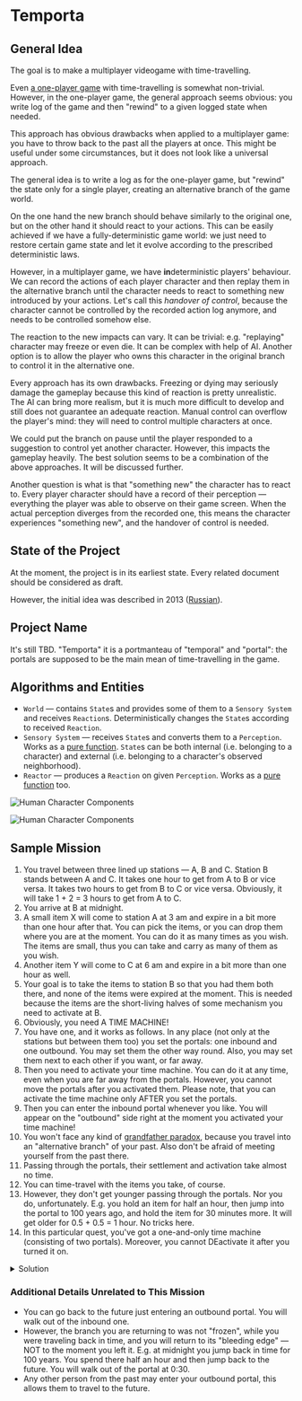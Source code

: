 Temporta
========

## General Idea
The goal is to make a multiplayer videogame with time-travelling.

Even [a one-player game](https://en.wikipedia.org/wiki/Braid_(video_game)) with time-travelling is somewhat non-trivial. However, in the one-player game, the general approach seems obvious: you write log of the game and then "rewind" to a given logged state when needed. 

This approach has obvious drawbacks when applied to a multiplayer game: you have to throw back to the past all the players at once. This might be useful under some circumstances, but it does not look like a universal approach.

The general idea is to write a log as for the one-player game, but "rewind" the state only for a single player, creating an alternative branch of the game world.

On the one hand the new branch should behave similarly to the original one, but on the other hand it should react to your actions. This can be easily achieved if we have a fully-deterministic game world: we just need to restore certain game state and let it evolve according to the prescribed deterministic laws.

However, in a multiplayer game, we have **in**deterministic players' behaviour. We can record the actions of each player character and then replay them in the alternative branch until the character needs to react to something new introduced by your actions. Let's call this *handover of control*, because the character cannot be controlled by the recorded action log anymore, and needs to be controlled somehow else.

The reaction to the new impacts can vary. It can be trivial: e.g. "replaying" character may freeze or even die. It can be complex with help of AI. Another option is to allow the player who owns this character in the original branch to control it in the alternative one.

Every approach has its own drawbacks. Freezing or dying may seriously damage the gameplay because this kind of reaction is pretty unrealistic. The AI can bring more realism, but it is much more difficult to develop and still does not guarantee an adequate reaction. Manual control can overflow the player's mind: they will need to control multiple characters at once.

We could put the branch on pause until the player responded to a suggestion to control yet another character.  However, this impacts the gameplay heavily. The best solution seems to be a combination of the above approaches. It will be discussed further.

Another question is what is that "something new" the character has to react to. Every player character should have a record of their perception &mdash; everything the player was able to observe on their game screen. When the actual perception diverges from the recorded one, this means the character experiences "something new", and the handover of control is needed.

## State of the Project
At the moment, the project is in its earliest state. Every related document should be considered as draft.

However, the initial idea was described in 2013 ([Russian](https://docs.google.com/document/d/1axiG1gClkzi3uJmkCTpP5wvLg5ag31wS_JMv_VkOXlU/edit?usp=sharing)).

## Project Name
It's still TBD. "Temporta" it is a portmanteau of "temporal" and "portal": the portals are supposed to be the main mean of time-travelling in the game.

## Algorithms and Entities
- `World` &mdash; contains `State`s and provides some of them to a `Sensory System` and receives `Reaction`s. Deterministically changes the `State`s according to received `Reaction`.
- `Sensory System` &mdash; receives `State`s and converts them to a `Perception`. Works as a [pure function](https://en.wikipedia.org/wiki/Pure_function). `State`s can be both internal (i.e. belonging to a character) and external (i.e. belonging to a character's observed neighborhood).
- `Reactor` &mdash; produces a `Reaction` on given `Perception`. Works as a [pure function](https://en.wikipedia.org/wiki/Pure_function) too.

![Human Character Components](https://g.gravizo.com/source?https%3A%2F%2Fraw.githubusercontent.com%2Fbrotherdetjr%2Fportalz%2Fmaster%2Fcharacter.uml)

![Human Character Components](https://g.gravizo.com/source?https%3A%2F%2Fraw.githubusercontent.com%2Fbrotherdetjr%2Fportalz%2Fmaster%2Fcharacter-replay.uml)

## Sample Mission
1. You travel between three lined up stations &mdash; A, B and C. Station B stands between A and C. It takes one hour to get from A to B or vice versa. It takes two hours to get from B to C or vice versa. Obviously, it will take 1 + 2 = 3 hours to get from A to C.
2. You arrive at B at midnight.
3. A small item X will come to station A at 3 am and expire in a bit more than one hour after that. You can pick the items, or you can drop them where you are at the moment. You can do it as many times as you wish. The items are small, thus you can take and carry as many of them as you wish.
4. Another item Y will come to C at 6 am and expire in a bit more than one hour as well.
5. Your goal is to take the items to station B so that you had them both there, and none of the items were expired at the moment. This is needed because the items are the short-living halves of some mechanism you need to activate at B.
6. Obviously, you need A TIME MACHINE!
7. You have one, and it works as follows. In any place (not only at the stations but between them too) you set the portals: one inbound and one outbound. You may set them the other way round. Also, you may set them next to each other if you want, or far away.
8. Then you need to activate your time machine. You can do it at any time, even when you are far away from the portals. However, you cannot move the portals after you activated them. Please note, that you can activate the time machine only AFTER you set the portals.
9. Then you can enter the inbound portal whenever you like. You will appear on the "outbound" side right at the moment you activated your time machine!
10. You won't face any kind of [grandfather paradox](https://bit.ly/2toRlz6), because you travel into an "alternative branch" of your past. Also don't be afraid of meeting yourself from the past there.
11. Passing through the portals, their settlement and activation take almost no time.
12. You can time-travel with the items you take, of course.
13. However, they don't get younger passing through the portals. Nor you do, unfortunately. E.g. you hold an item for half an hour, then jump into the portal to 100 years ago, and hold the item for 30 minutes more. It will get older for 0.5 + 0.5 = 1 hour. No tricks here.
14. In this particular quest, you've got a one-and-only time machine (consisting of two portals). Moreover, you cannot DEactivate it after you turned it on.

<details>
<summary>Solution</summary>

- 0:00 - You arrive at B. Set up the outbound portal[¹]. Start moving towards C.
- 1:00 - Halfway to C you stop and set up the inbound portal. Then Start moving towards A.
- 3:00 - You arrive at A. Pick item X, start moving towards B.
- 4:00 - You arrive at B. Drop item (it still has a little bit of time before it expires). Activate the time machine. Start moving towards C.
- 6:00 - You arrive at C. Pick item Y, start moving towards the inbound portal.
- 7:00 - You reach the portal. Jump into it.
- 4:00 - You walk out of the portal at B. Both items are with you and have not expired yet.

##### ¹ You can set the outbound portal later on your way to A, or even later when you bring item X to B.
[¹]:#-you-can-set-the-outbound-portal-later-on-your-way-to-a-or-even-later-when-you-bring-item-x-to-b
</details>

### Additional Details Unrelated to This Mission
- You can go back to the future just entering an outbound portal. You will walk out of the inbound one.
- However, the branch you are returning to was not "frozen", while you were traveling back in time, and you will return to its "bleeding edge" &mdash; NOT to the moment you left it. E.g. at midnight you jump back in time for 100 years. You spend there half an hour and then jump back to the future. You will walk out of the portal at 0:30.
- Any other person from the past may enter your outbound portal, this allows them to travel to the future.
